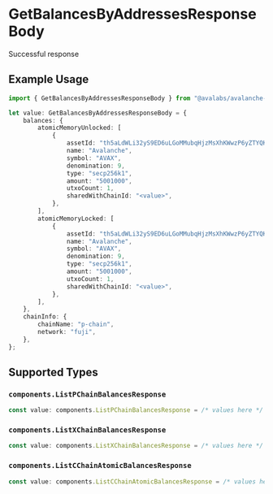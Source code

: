 # GetBalancesByAddressesResponseBody

Successful response

## Example Usage

```typescript
import { GetBalancesByAddressesResponseBody } from "@avalabs/avalanche-sdk/models/operations";

let value: GetBalancesByAddressesResponseBody = {
    balances: {
        atomicMemoryUnlocked: [
            {
                assetId: "th5aLdWLi32yS9ED6uLGoMMubqHjzMsXhKWwzP6yZTYQKYzof",
                name: "Avalanche",
                symbol: "AVAX",
                denomination: 9,
                type: "secp256k1",
                amount: "5001000",
                utxoCount: 1,
                sharedWithChainId: "<value>",
            },
        ],
        atomicMemoryLocked: [
            {
                assetId: "th5aLdWLi32yS9ED6uLGoMMubqHjzMsXhKWwzP6yZTYQKYzof",
                name: "Avalanche",
                symbol: "AVAX",
                denomination: 9,
                type: "secp256k1",
                amount: "5001000",
                utxoCount: 1,
                sharedWithChainId: "<value>",
            },
        ],
    },
    chainInfo: {
        chainName: "p-chain",
        network: "fuji",
    },
};
```

## Supported Types

### `components.ListPChainBalancesResponse`

```typescript
const value: components.ListPChainBalancesResponse = /* values here */
```

### `components.ListXChainBalancesResponse`

```typescript
const value: components.ListXChainBalancesResponse = /* values here */
```

### `components.ListCChainAtomicBalancesResponse`

```typescript
const value: components.ListCChainAtomicBalancesResponse = /* values here */
```

